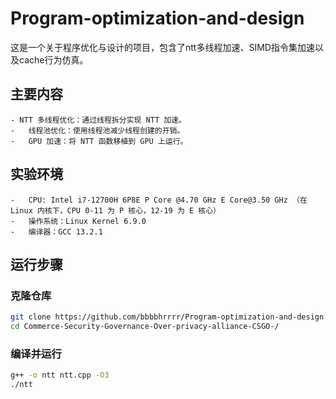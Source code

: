 # Program-optimization-and-design
这是一个关于程序优化与设计的项目，包含了ntt多线程加速、SIMD指令集加速以及cache行为仿真。

## 主要内容
	- NTT 多线程优化：通过线程拆分实现 NTT 加速。
	-	线程池优化：使用线程池减少线程创建的开销。
	-	GPU 加速：将 NTT 函数移植到 GPU 上运行。

## 实验环境
	-	CPU: Intel i7-12700H 6P8E P Core @4.70 GHz E Core@3.50 GHz （在 Linux 内核下，CPU 0-11 为 P 核心，12-19 为 E 核心）
	-	操作系统：Linux Kernel 6.9.0
	-	编译器：GCC 13.2.1

## 运行步骤

### 克隆仓库
```bash
git clone https://github.com/bbbbhrrrr/Program-optimization-and-design.git
cd Commerce-Security-Governance-Over-privacy-alliance-CSGO-/
```

### 编译并运行
```bash
g++ -o ntt ntt.cpp -O3
./ntt
```
